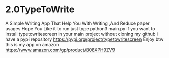 # 2.0TypeToWrite
A Simple Writing App That Help You With Writing ,And Reduce paper usages 
Hope You Like it 
to run just type python3 main.py 
if you want to install typetowritescreen in your main project without cloning my github 
i have a pypi repository https://pypi.org/project/typetowritescreen
Enjoy
btw this is my app on amazon https://www.amazon.com/gp/product/B08XPH9ZV9
